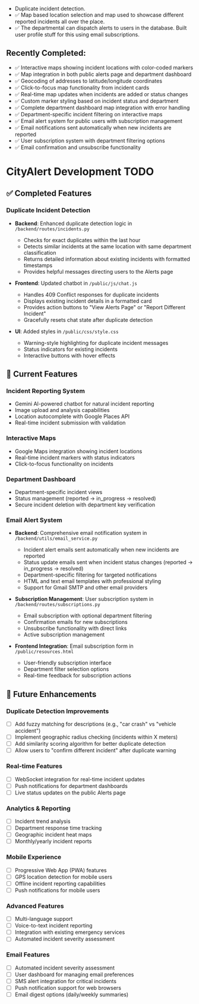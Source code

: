 - Duplicate incident detection.
- ✅ Map based location selection and map used to showcase different reported incidents all over the place.
- ✅ The departmental can dispatch alerts to users in the database. Built user profile stuff for this using email subscriptions.

## Recently Completed:
- ✅ Interactive maps showing incident locations with color-coded markers
- ✅ Map integration in both public alerts page and department dashboard
- ✅ Geocoding of addresses to latitude/longitude coordinates
- ✅ Click-to-focus map functionality from incident cards
- ✅ Real-time map updates when incidents are added or status changes
- ✅ Custom marker styling based on incident status and department
- ✅ Complete department dashboard map integration with error handling
- ✅ Department-specific incident filtering on interactive maps
- ✅ Email alert system for public users with subscription management
- ✅ Email notifications sent automatically when new incidents are reported
- ✅ User subscription system with department filtering options
- ✅ Email confirmation and unsubscribe functionality

# CityAlert Development TODO

## ✅ Completed Features

### Duplicate Incident Detection
- **Backend**: Enhanced duplicate detection logic in `/backend/routes/incidents.py`
  - Checks for exact duplicates within the last hour
  - Detects similar incidents at the same location with same department classification
  - Returns detailed information about existing incidents with formatted timestamps
  - Provides helpful messages directing users to the Alerts page

- **Frontend**: Updated chatbot in `/public/js/chat.js` 
  - Handles 409 Conflict responses for duplicate incidents
  - Displays existing incident details in a formatted card
  - Provides action buttons to "View Alerts Page" or "Report Different Incident"
  - Gracefully resets chat state after duplicate detection

- **UI**: Added styles in `/public/css/style.css`
  - Warning-style highlighting for duplicate incident messages
  - Status indicators for existing incidents
  - Interactive buttons with hover effects

## 🔄 Current Features

### Incident Reporting System
- Gemini AI-powered chatbot for natural incident reporting
- Image upload and analysis capabilities
- Location autocomplete with Google Places API
- Real-time incident submission with validation

### Interactive Maps
- Google Maps integration showing incident locations
- Real-time incident markers with status indicators
- Click-to-focus functionality on incidents

### Department Dashboard
- Department-specific incident views
- Status management (reported → in_progress → resolved)
- Secure incident deletion with department key verification

### Email Alert System
- **Backend**: Comprehensive email notification system in `/backend/utils/email_service.py`
  - Incident alert emails sent automatically when new incidents are reported
  - Status update emails sent when incident status changes (reported → in_progress → resolved)
  - Department-specific filtering for targeted notifications
  - HTML and text email templates with professional styling
  - Support for Gmail SMTP and other email providers

- **Subscription Management**: User subscription system in `/backend/routes/subscriptions.py`
  - Email subscription with optional department filtering
  - Confirmation emails for new subscriptions
  - Unsubscribe functionality with direct links
  - Active subscription management

- **Frontend Integration**: Email subscription form in `/public/resources.html`
  - User-friendly subscription interface
  - Department filter selection options
  - Real-time feedback for subscription actions

## 🚀 Future Enhancements

### Duplicate Detection Improvements
- [ ] Add fuzzy matching for descriptions (e.g., "car crash" vs "vehicle accident")
- [ ] Implement geographic radius checking (incidents within X meters)
- [ ] Add similarity scoring algorithm for better duplicate detection
- [ ] Allow users to "confirm different incident" after duplicate warning

### Real-time Features
- [ ] WebSocket integration for real-time incident updates
- [ ] Push notifications for department dashboards
- [ ] Live status updates on the public Alerts page

### Analytics & Reporting
- [ ] Incident trend analysis
- [ ] Department response time tracking
- [ ] Geographic incident heat maps
- [ ] Monthly/yearly incident reports

### Mobile Experience
- [ ] Progressive Web App (PWA) features
- [ ] GPS location detection for mobile users
- [ ] Offline incident reporting capabilities
- [ ] Push notifications for mobile users

### Advanced Features
- [ ] Multi-language support
- [ ] Voice-to-text incident reporting
- [ ] Integration with existing emergency services
- [ ] Automated incident severity assessment

### Email Features
- [ ] Automated incident severity assessment
- [ ] User dashboard for managing email preferences
- [ ] SMS alert integration for critical incidents
- [ ] Push notification support for web browsers
- [ ] Email digest options (daily/weekly summaries)